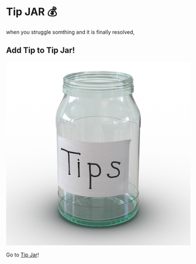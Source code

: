 # Tip JAR :moneybag:

when you struggle somthing and it is finally resolved,   
## Add Tip to **Tip Jar**!  

![image](./assets/tip-jar.jpg)


Go to [Tip Jar](https://github.com/minzoovv/tip-jar/issues?q=is%3Aissue+is%3Aopen+sort%3Aupdated-desc)!